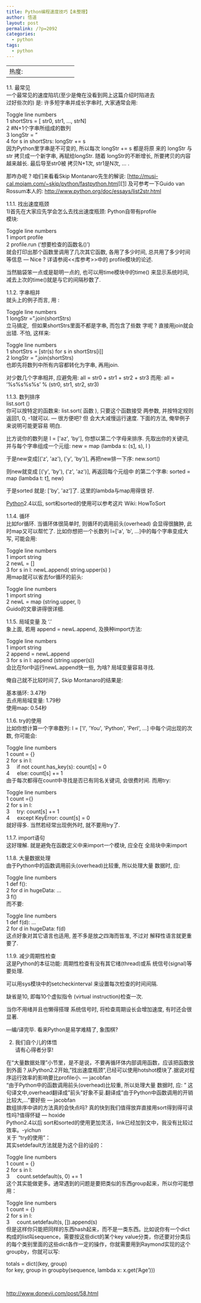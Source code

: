 ```yaml
---
title: Python编程速度技巧【未整理】
author: 悟道
layout: post
permalink: /?p=2092
categories:
  - python
tags:
  - python
---
```

<table>
  <tr cellpadding=0><td>
    热度:
  </td><td cellpadding=0><img src='http://210.75.224.29/wordpress/wp-content/plugins/statpresscn/images/sun.gif' width=10 height=10 border=0 /></td><td cellpadding=0><img src='http://210.75.224.29/wordpress/wp-content/plugins/statpresscn/images/sun_dark.gif' width=10 height=10 border=0 /></td><td cellpadding=0><img src='http://210.75.224.29/wordpress/wp-content/plugins/statpresscn/images/sun_dark.gif' width=10 height=10 border=0 /></td><td cellpadding=0><img src='http://210.75.224.29/wordpress/wp-content/plugins/statpresscn/images/sun_dark.gif' width=10 height=10 border=0 /></td><td cellpadding=0><img src='http://210.75.224.29/wordpress/wp-content/plugins/statpresscn/images/sun_dark.gif' width=10 height=10 border=0 /></td></tr>
</table>

1.1. 最常见  
一个最常见的速度陷坑(至少是俺在没看到网上这篇介绍时陷进去  
过好些次的) 是: 许多短字串并成长字串时, 大家通常会用:

Toggle line numbers  
1 shortStrs = [ str0, str1, ..., strN]  
2 #N+1个字串所组成的数列  
3 longStr = ”  
4 for s in shortStrs: longStr += s  
因为Python里字串是不可变的, 所以每次 longStr += s 都是将原 来的 longStr 与 str 拷贝成一个新字串, 再赋给longStr. 随着 longStr的不断增长, 所要拷贝的内容越来越长. 最后导至str0被 拷贝N+1次, str1是N次, … .

那咋办呢 ? 咱们来看看Skip Montanaro先生的解说: [http://musi-cal.mojam.com/~skip/python/fastpython.html][1] 及可参考一下Guido van Rossum本人的: <http://www.python.org/doc/essays/list2str.html>

1.1.1. 找出速度瓶颈  
1)首先在大家应先学会怎么去找出速度瓶颈: Python自带有profile  
模块:

Toggle line numbers  
1 import profile  
2 profile.run (‘想要检查的函数名()’)  
就会打印出那个函数里调用了几次其它函数, 各用了多少时间, 总共用了多少时间等信息 — Nice ? 详请参阅<<库参考>>中的 profile模块的论述.

当然脑袋笨一点或是聪明一点的, 也可以用time模块中的time() 来显示系统时间, 减去上次的time()就是与它的间隔秒数了.

1.1.2. 字串相并  
就头上的例子而言, 用 :

Toggle line numbers  
1 longStr =”.join(shortStrs)  
立马搞定,  但如果shortStrs里面不都是字串, 而包含了些数 字呢 ? 直接用join就会出错. 不怕, 这样来:

Toggle line numbers  
1 shortStrs = [str(s) for s in shortStrs[i]]  
2 longStr = ”.join(shortStrs)  
也即先将数列中所有内容都转化为字串, 再用join.

对少数几个字串相并, 应避免用: all = str0 + str1 + str2 + str3 而用: all = ‘%s%s%s%s’ % (str0, str1, str2, str3)

1.1.3. 数列排序  
list.sort ()  
你可以按特定的函数来: list.sort( 函数 ), 只要这个函数接受 两参数, 并按特定规则返回1, 0, -1就可以. — 很方便吧? 但 会大大减慢运行速度. 下面的方法, 俺举例子来说明可能更容易 明白.

比方说你的数列是 l = ['az', 'by'], 你想以第二个字母来排序. 先取出你的关键词, 并与每个字串组成一个元组: new = map (lambda s: (s[1], s), l )

于是new变成[('z', 'az'), ('y', 'by')], 再把new排一下序: new.sort()

则new就变成 [('y', 'by'), ('z', 'az')], 再返回每个元组中 的第二个字串: sorted = map (lambda t: t[1], new)

于是sorted 就是: ['by', 'az']了. 这里的lambda与map用得很 好.

<a title="Posts tagged with python" href="http://www.donevii.com/post/tag/python" rel="tag">Python</a>2.4以后, sort和sorted的使用可以参考这片 Wiki: HowToSort

1.1.4. 循环  
比如for循环. 当循环体很简单时, 则循环的调用前头(overhead) 会显得很臃肿, 此时map又可以帮忙了. 比如你想把一个长数列 l=['a', 'b', ...]中的每个字串变成大写, 可能会用:

Toggle line numbers  
1 import string  
2 newL = []  
3 for s in l: newL.append( string.upper(s) )  
用map就可以省去for循环的前头:

Toggle line numbers  
1 import string  
2 newL = map (string.upper, l)  
Guido的文章讲得很详细.

1.1.5. 局域变量 及 ‘.’  
象上面, 若用 append = newL.append, 及换种import方法:

Toggle line numbers  
1 import string  
2 append = newL.append  
3 for s in l: append (string.upper(s))  
会比在for中运行newL.append快一些, 为啥? 局域变量容易寻找.

俺自己就不比较时间了, Skip Montanaro的结果是:

基本循环: 3.47秒  
去点用局域变量: 1.79秒  
使用map: 0.54秒

1.1.6. try的使用  
比如你想计算一个字串数列: l = ['I', 'You', 'Python', 'Perl', ...] 中每个词出现的次数, 你可能会:

Toggle line numbers  
1 count = {}  
2 for s in l:  
3     if not count.has_key(s): count[s] = 0  
4     else: count[s] += 1  
由于每次都得在count中寻找是否已有同名关键词, 会很费时间. 而用try:

Toggle line numbers  
1 count ={}  
2 for s in l:  
3     try: count[s] += 1  
4     except KeyError: count[s] = 0  
就好得多. 当然若经常出现例外时, 就不要用try了.

1.1.7. import语句  
这好理解. 就是避免在函数定义中来import一个模块, 应全在 全局块中来import

1.1.8. 大量数据处理  
由于Python中的函数调用前头(overhead)比较重, 所以处理大量 数据时, 应:

Toggle line numbers  
1 def f():  
2 for d in hugeData: …  
3 f()  
而不要:

Toggle line numbers  
1 def f(d): …  
2 for d in hugeData: f(d)  
这点好象对其它语言也适用, 差不多是放之四海而皆准, 不过对 解释性语言就更重要了.

1.1.9. 减少周期性检查  
这是Python的本征功能: 周期性检查有没有其它绪(thread)或系 统信号(signal)等要处理.

可以用sys模块中的setcheckinterval 来设置每次检查的时间间隔.

缺省是10, 即每10个虚拟指令 (virtual instruction)检查一次.

当你不用绪并且也懒得搭理 系统信号时, 将检查周期设长会增加速度, 有时还会很显著.

—编/译完毕. 看来Python是易学难精了, 象围棋?

2. 我们自个儿的体悟  
请有心得者分享!

在“大量数据处理”小节里，是不是说，不要再循环体内部调用函数，应该把函数放到外面？从Python2.2开始,”找出速度瓶颈”,已经可以使用hotshot模块了.据说对程序运行效率的影响要比profile小. — jacobfan  
“由于Python中的函数调用前头(overhead)比较重, 所以处理大量 数据时, 应: ” 这句译文中,overhead翻译成”前头”好象不妥.翻译成”由于Python中函数调用的开销比较大,…”要好些 — jacobfan  
数组排序中讲的方法真的会快点吗? 真的快到我们值得放弃直接用sort得到得可读性吗?值得怀疑 — hoxide  
Python2.4以后 sort和sorted的使用更加灵活，link已经加到文中，我没有比较过效率。-yichun  
关于 “try的使用”：  
其实setdefault方法就是为这个目的设的：

Toggle line numbers  
1 count = {}  
2 for s in l:  
3     count.setdefault(s, 0) += 1  
这个其实能做更多。通常遇到的问题是要把类似的东西group起来，所以你可能想用：

Toggle line numbers  
1 count = {}  
2 for s in l:  
3     count.setdefault(s, []).append(s)  
但是这样你只能把同样的东西hash起来，而不是一类东西。比如说你有一个dict构成的list叫sequence，需要按这些dict的某个key value分类，你还要对分类后的每个类别里面的这些dict各作一定的操作，你就需要用到Raymond实现的这个groupby，你就可以写:

totals = dict((key, group)  
for key, group in groupby(sequence, lambda x: x.get(‘Age’)))

&nbsp;

http://www.donevii.com/post/58.html

 [1]: http://musi-cal.mojam.com/%7Eskip/python/fastpython.html